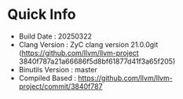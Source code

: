 # Quick Info
* Build Date : 20250322
* Clang Version : ZyC clang version 21.0.0git (https://github.com/llvm/llvm-project 3840f787a21a66686f5d8bf61877d41f3a65f205)
* Binutils Version : master
* Compiled Based : https://github.com/llvm/llvm-project/commit/3840f787

